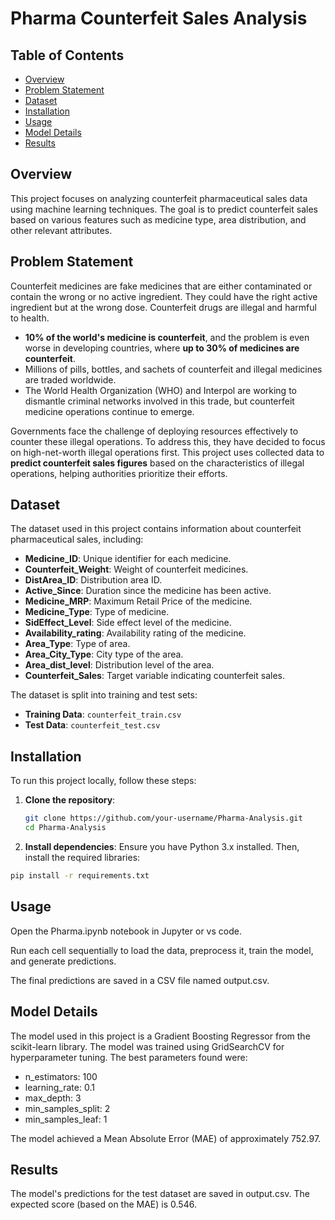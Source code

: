 # Pharma Counterfeit Sales Analysis

## Table of Contents
- [Overview](#overview)
- [Problem Statement](#problem-statement)
- [Dataset](#dataset)
- [Installation](#installation)
- [Usage](#usage)
- [Model Details](#model-details)
- [Results](#results)

## Overview
This project focuses on analyzing counterfeit pharmaceutical sales data using machine learning techniques. The goal is to predict counterfeit sales based on various features such as medicine type, area distribution, and other relevant attributes.

## Problem Statement
Counterfeit medicines are fake medicines that are either contaminated or contain the wrong or no active ingredient. They could have the right active ingredient but at the wrong dose. Counterfeit drugs are illegal and harmful to health. 

- **10% of the world's medicine is counterfeit**, and the problem is even worse in developing countries, where **up to 30% of medicines are counterfeit**.
- Millions of pills, bottles, and sachets of counterfeit and illegal medicines are traded worldwide.
- The World Health Organization (WHO) and Interpol are working to dismantle criminal networks involved in this trade, but counterfeit medicine operations continue to emerge.

Governments face the challenge of deploying resources effectively to counter these illegal operations. To address this, they have decided to focus on high-net-worth illegal operations first. This project uses collected data to **predict counterfeit sales figures** based on the characteristics of illegal operations, helping authorities prioritize their efforts.



## Dataset
The dataset used in this project contains information about counterfeit pharmaceutical sales, including:
- **Medicine_ID**: Unique identifier for each medicine.
- **Counterfeit_Weight**: Weight of counterfeit medicines.
- **DistArea_ID**: Distribution area ID.
- **Active_Since**: Duration since the medicine has been active.
- **Medicine_MRP**: Maximum Retail Price of the medicine.
- **Medicine_Type**: Type of medicine.
- **SidEffect_Level**: Side effect level of the medicine.
- **Availability_rating**: Availability rating of the medicine.
- **Area_Type**: Type of area.
- **Area_City_Type**: City type of the area.
- **Area_dist_level**: Distribution level of the area.
- **Counterfeit_Sales**: Target variable indicating counterfeit sales.

The dataset is split into training and test sets:
- **Training Data**: `counterfeit_train.csv`
- **Test Data**: `counterfeit_test.csv`

## Installation
To run this project locally, follow these steps:

1. **Clone the repository**:
   ```bash
   git clone https://github.com/your-username/Pharma-Analysis.git
   cd Pharma-Analysis
    ```
2. **Install dependencies**:
Ensure you have Python 3.x installed. Then, install the required libraries:

 ```bash
pip install -r requirements.txt
 ```

## Usage
Open the Pharma.ipynb notebook in Jupyter or vs code.

Run each cell sequentially to load the data, preprocess it, train the model, and generate predictions.

The final predictions are saved in a CSV file named output.csv.

## Model Details
The model used in this project is a Gradient Boosting Regressor from the scikit-learn library. The model was trained using GridSearchCV for hyperparameter tuning. The best parameters found were:

- n_estimators: 100
- learning_rate: 0.1
- max_depth: 3
- min_samples_split: 2
- min_samples_leaf: 1

The model achieved a Mean Absolute Error (MAE) of approximately 752.97.

## Results
The model's predictions for the test dataset are saved in output.csv. The expected score (based on the MAE) is 0.546.
